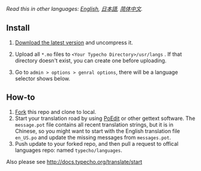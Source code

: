 *Read this in other languages: [English](README.md), [日本語](README.ja.md), [简体中文](README.zh-cn.md).*

## Install

1. [Download the latest version](https://github.com/typecho/languages/releases/tag/ci) and uncompress it.

2. Upload all `*.mo` files to `<Your Typecho Directory>/usr/langs` . If that directory doesn't exist, you can create one before uploading.

3. Go to `admin > options > genral options`, there will be a language selector shows below.

## How-to

1. [Fork](https://github.com/typecho/languages/fork) this repo and clone to local.
2. Start your translation road by using [PoEdit](http://poedit.net/) or other gettext software. The `message.pot` file contains all recent translation strings, but it is in Chinese, so you might want to start with the English translation file `en_US.po` and update the missing messages from `messages.pot`.
3. Push update to your forked repo, and then pull a request to offical languages repo: named `typecho/languages`.

Also please see http://docs.typecho.org/translate/start

